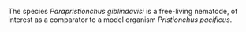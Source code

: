 [//]: # (Created by ./bin/manage_files.pl from ./species/Parapristionchus_giblindavisi/Parapristionchus_giblindavisi.about.html on Thu Jun 11 13:45:13 2020)
The species _Parapristionchus giblindavisi_ is a free-living nematode, of interest as a comparator to a model organism _Pristionchus pacificus_.
